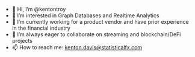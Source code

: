 - 👋 Hi, I’m @kentontroy
- 👀 I’m interested in Graph Databases and Realtime Analytics
- 🌱 I’m currently working for a product vendor and have prior experience in the financial industry
- 💞️ I’m always eager to collaborate on streaming and blockchain/DeFi projects
- 📫 How to reach me: kenton.davis@statisticalfx.com

<!---
kentontroy/kentontroy is a ✨ special ✨ repository because its `README.md` (this file) appears on your GitHub profile.
You can click the Preview link to take a look at your changes.
--->
